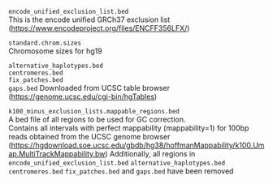 `encode_unified_exclusion_list.bed`  
This is the encode unified GRCh37 exclusion list (https://www.encodeproject.org/files/ENCFF356LFX/)

`standard.chrom.sizes`  
Chromosome sizes for hg19

`alternative_haplotypes.bed`  
`centromeres.bed`  
`fix_patches.bed`  
`gaps.bed` 
Downloaded from UCSC table browser (https://genome.ucsc.edu/cgi-bin/hgTables)


`k100_minus_exclusion_lists.mappable_regions.bed`  
A bed file of all regions to be used for GC correction.  
Contains all intervals with perfect mappability (mappability=1) for 100bp reads obtained from the UCSC genome browser (https://hgdownload.soe.ucsc.edu/gbdb/hg38/hoffmanMappability/k100.Umap.MultiTrackMappability.bw)
Additionally, all regions in `encode_unified_exclusion_list.bed` `alternative_haplotypes.bed` `centromeres.bed` `fix_patches.bed` and `gaps.bed` have been removed
